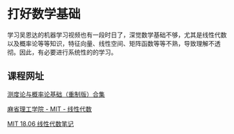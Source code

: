 # 打好数学基础
学习吴恩达的机器学习视频也有一段时日了，深觉数学基础不够，尤其是线性代数以及概率论等等知识，特征向量、线性空间、矩阵函数等等不熟，导致理解不透彻。因此，有必要进行系统性的的学习。
## 课程网址
[测度论与概率论基础（重制版）合集](https://www.bilibili.com/video/BV1pw411Z7Ds)

[麻省理工学院 - MIT - 线性代数](https://www.bilibili.com/video/BV16Z4y1U7oU/)

[MIT 18.06 线性代数笔记](https://github.com/apachecn/mit-18.06-linalg-notes)
